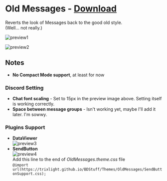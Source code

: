 # Old Messages - [Download](https://raw.githubusercontent.com/Trixlight/BDStuff/master/Themes/OldMessages/OldMessages.theme.css)

Reverts the look of Messages back to the good old style.  
(Well... not really.)

![preview1](https://Trixlight.github.io/BDStuff/Themes/OldMessages/Preview1.png)

![preview2](https://Trixlight.github.io/BDStuff/Themes/OldMessages/Preview2.png)

## Notes
* **No Compact Mode support**, at least for now

### Discord Setting
* **Chat font scaling** - Set to 15px in the preview image above. Setting itself is working correctly.
* **Space between message groups** - Isn't working yet, maybe I'll add it later. I'm sowwy.

### Plugins Support
* **DataViewer**  
![preview3](https://Trixlight.github.io/BDStuff/Themes/OldMessages/Preview3.png)
* **SendButton**  
![preview4](https://Trixlight.github.io/BDStuff/Themes/OldMessages/Preview4.png)  
Add this line to the end of *OldMessages.theme.css* file  
```@import url(https://trixlight.github.io/BDStuff/Themes/OldMessages/SendButtonSupport.css);```
